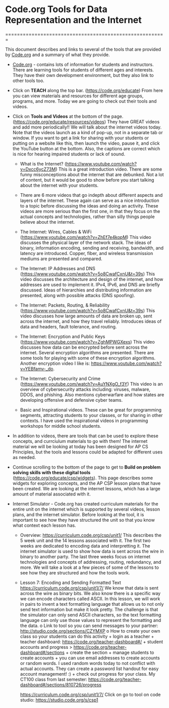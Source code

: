 # Code.org Tools for Data Representation and the Internet
=======================================================

This document describes and links to several of the tools that are provided by [Code.org](https://code.org/) 
and a summary of what they provide.

* [Code.org](https://code.org/) - contains lots of information for students and instructors. 
There are learning tools for students of different ages and interests.  They have their own 
development environment, but they also link to other tools too.

* Click on **TEACH** along the top bar. (https://code.org/educate)
From here you can view materials and resources for different age groups, programs, and more.  Today we are going to check out their tools and videos.

* Click on **Tools and Videos** at the bottom of the page. (https://code.org/educate/resources/videos)
They have GREAT videos and add more periodically!!  We will talk about the internet videos today.  Note that the videos launch as a kind of pop-up, not in a separate tab or window.  If you want to get a link for sharing with your students or putting on a website like this, then launch the video, pause it, and click the YouTube button at the bottom.
Also, the captions are correct which is nice for hearing impaired students or lack of sound.

    - What is the Internet? (https://www.youtube.com/watch?v=Dxcc6ycZ73M)
    This is a great introduction video.  There are some funny misconceptions about the internet that are debunked.  Not a lot of content, but it would be good to show before you start talking about the internet with your students.
    
    - There are 6 more videos that go indepth about different aspects and layers of the internet.  These again can serve as a nice introduction to a topic before discussing the ideas and doing an activity.  These videos are more serious than the first one, in that they focus on the actual concepts and technologies, rather than silly things people believe about the internet.
    
    - The Internet: Wires, Cables & WiFi (https://www.youtube.com/watch?v=ZhEf7e4kopM)
    This video discusses the physical layer of the network stack.  The ideas of binary, information encoding, sending and receiving, bandwidth, and latency are introduced. Copper, fiber, and wireless transmission mediums are presented and compared.
    
    - The Internet: IP Addresses and DNS (https://www.youtube.com/watch?v=5o8CwafCxnU&t=39s)
    This video discusses the architecture and design of the internet, and how addresses are used to implement it.  IPv4, IPv6, and DNS are briefly discussed.  Ideas of hierarchies and distributing information are presented, along with possible attacks (DNS spoofing).
    
    - The Internet: Packets, Routing, & Reliability (https://www.youtube.com/watch?v=5o8CwafCxnU&t=39s)
    This video discusses how large amounts of data are broken up, sent across the internet, and how they travel reliably.  Introduces ideas of data and headers, fault tolerance, and routing.
    
    - The Internet: Encryption and Public Keys (https://www.youtube.com/watch?v=ZghMPWGXexs)
    This video discusses how data can be encrypted before sent across the internet.  Several encryption algorithms are presented.  There are some tools for playing with some of these encryption algorithms.  Another encryption video I like is: https://www.youtube.com/watch?v=YEBfamv-_do.
    
    - The Internet: Cybersecurity and Crime (https://www.youtube.com/watch?v=AuYNXgO_f3Y)
    This video is an overview of cybersecurity attacks including: viruses, malware, DDOS, and phishing.  Also mentions cyberwarfare and how states are developing offensive and defensive cyber teams.
    
    - Basic and Inspirational videos.  These can be great for programming segments, attracting students to your classes, or for sharing in other contexts.  I have used the inspirational videos in programming workshops for middle school students.
    
* In addition to videos, there are tools that can be used to explore these concepts, and currciulum materials to go with them!  The internet material we will be looking at today has been designed for AP CS Principles, but the tools and lessons could be adapted for different uses as needed.  

* Continue scrolling to the bottom of the page to get to **Build on problem solving skills with these digital tools** (https://code.org/educate/csp/widgets).  This page describes some widgets for exploring concepts, and the AP CSP lesson plans that have been created.  We are looking at the internet lessons, which has a large amount of material associated with it.

* Internet Simulator - Code.org has created curriculum materials for the entire unit on the internet which is supported by several videos, lesson plans, and the internet simulator.  Before looking at the tool, it is important to see how they have structured the unit so that you know what context each lesson has.

    - Overview: https://curriculum.code.org/csp/unit1/
    This describes the 5 week unit and the 14 lessons associated with it.  The first two weeks are dedicated to encoding data and interpretting it.  The internet simulator is used to show how data is sent across the wire in binary to another party.  The last three weeks focus on internet technologies and concepts of addressing, routing, redundancy, and more.  We will take a look at a few pieces of some of the lessons to see how they are structured and how the tools work.
    
    - Lesson 7: Encoding and Sending Formatted Text https://curriculum.code.org/csp/unit1/7/
    We know that data is sent across the wire as binary bits.  We also know there is a specific way we can encode characters called ASCII.  In this lesson, we will work in pairs to invent a text formatting language that allows us to not only send text information but make it look pretty.  The challenge is that the simulator can only send ASCII characters, so the text formatting language can only use those values to represent the formatting and the data.
        o Link to tool so you can send messages to your partner: http://studio.code.org/sections/CZYMXP
        o How to create your own class so your students can do this activity
             + login as a teacher
             + teacher dashboard: https://code.org/teacher-dashboard#/
             + student accounts and progress > https://code.org/teacher-dashboard#/sections
             + create the section
             + manage students to create accounts
             + you can use email addresses to create accounts or random words.  I used random words today to not conflict with actual accounts.  They can create a password list handout for easy account management!  :)
             + check out progress for your class.  My CT100 class from last semester: https://code.org/teacher-dashboard#/sections/810726/progress
        
        https://curriculum.code.org/csp/unit1/7/
        Click on go to tool on code studio: https://studio.code.org/s/csp1
        
